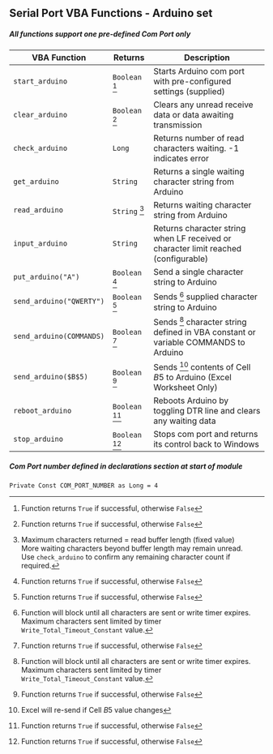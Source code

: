 ## Serial Port VBA Functions - Arduino set

##### All functions support one pre-defined Com Port only

| VBA Function                   |    Returns     | Description                                                                           |
| -------------------------------|----------------|---------------------------------------------------------------------------------------|
| `start_arduino`                | `Boolean` [^1] | Starts Arduino com port with pre-configured settings (supplied)                       |
| `clear_arduino`                | `Boolean` [^1] | Clears any unread receive data or data awaiting transmission                          |
| `check_arduino`                | `Long`         | Returns number of read characters waiting. -1 indicates error                         |
| `get_arduino`                  | `String`       | Returns a single waiting character string from Arduino                                |
| `read_arduino`                 | `String`  [^3] | Returns waiting character string from Arduino                                         |
| `input_arduino`                | `String`       | Returns character string when LF received or character limit reached (configurable)   |
| `put_arduino("A")`             | `Boolean` [^1] | Send a single character string to Arduino                                             |
| `send_arduino("QWERTY")`       | `Boolean` [^1] | Sends [^2] supplied character string to Arduino                                       |
| `send_arduino(COMMANDS)`       | `Boolean` [^1] | Sends [^2] character string defined in VBA constant or variable COMMANDS to Arduino   |
| `send_arduino($B$5)`           | `Boolean` [^1] | Sends [^4] contents of Cell $B$5 to Arduino (Excel Worksheet Only)                    |
| `reboot_arduino`               | `Boolean` [^1] | Reboots Arduino by toggling DTR line and clears any waiting data                      |
| `stop_arduino`                 | `Boolean` [^1] | Stops com port and returns its control back to Windows                                |

##### Com Port number defined in declarations section at start of module   
`Private Const COM_PORT_NUMBER as Long = 4`    

[^1]: Function returns `True` if successful, otherwise `False`  

[^2]: Function will block until all characters are sent or write timer expires.  
      Maximum characters sent limited by timer `Write_Total_Timeout_Constant` value.   
      
[^3]: Maximum characters returned = read buffer length (fixed value)    
      More waiting characters beyond buffer length may remain unread.   
      Use `check_arduino` to confirm any remaining character count if required.   
      
[^4]:  Excel will re-send if Cell $B$5 value changes     
      
[^5]: Port settings if supplied should have the same structure as the equivalent command-line Mode arguments for a COM Port
